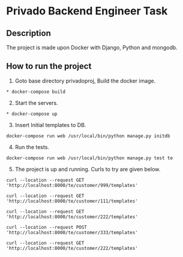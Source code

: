 # Privado Backend Engineer Task

## Description

The project is made upon Docker with Django, Python and mongodb.

## How to run the project

1. Goto base directory privadoproj, Build the docker image.

```
* docker-compose build
```

2. Start the servers.

```
* docker-compose up
```

3. Insert Initial templates to DB.

```
docker-compose run web /usr/local/bin/python manage.py initdb
```

4. Run the tests.

```
docker-compose run web /usr/local/bin/python manage.py test te
```

5. The project is up and running. Curls to try are given below.

```
curl --location --request GET 'http://localhost:8000/te/customer/999/templates'

curl --location --request GET 'http://localhost:8000/te/customer/111/templates'

curl --location --request GET 'http://localhost:8000/te/customer/222/templates'

curl --location --request POST 'http://localhost:8000/te/customer/333/templates'

curl --location --request GET 'http://localhost:8000/te/customer/222/templates'
```

